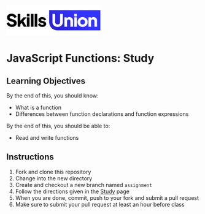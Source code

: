 [<img src="assets/images/su-logo.png" alt="Skills Union Logo" height="80px" />](https://www.skillsunion.com/)
# JavaScript Functions: Study

## Learning Objectives

By the end of this, you should know:

- What is a function
- Differences between function declarations and function expressions

By the end of this, you should be able to:

- Read and write functions

## Instructions

1. Fork and clone this repository
1. Change into the new directory
1. Create and checkout a new branch named `assignment`
1. Follow the directions given in the [Study](./Study.md) page
1. When you are done, commit, push to your fork and submit a pull request
1. Make sure to submit your pull request at least an hour before class

